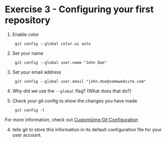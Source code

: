 # Exercise 3 - Configuring your first repository

1. Enable color

        git config --global color.ui auto

2. Set your name

        git config --global user.name "John Doe"

3. Set your email address

        git config --global user.email "john.doe@somewebsite.com"

4. Why did we use the `--global` flag?  (What does that do?)


5. Check your git config to show the changes you have made

        git config -l

For more information, check out [Customizing Git Configuration](https://www.git-scm.com/book/en/v2/Customizing-Git-Git-Configuration)


4. tells git to store this information in its default configuration file for your user account.


